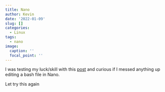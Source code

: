 ```yaml
---
title: Nano
author: Kevin
date: '2022-01-09'
slug: []
categories:
  - Linux
tags:
  - nano
image:
  caption: ''
  focal_point: ''
---
```



I was testing my luck/skill with this [post](https://kgilds.rbind.io/post/2022-01-08-git-hooks/) and curious if I messed anything up editing a bash file in Nano. 


Let try this again


